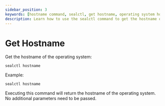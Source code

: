 ```yaml
---
sidebar_position: 3
keywords: [hostname command, sealctl, get hostname, operating system hostname, sealctl hostname]
description: Learn how to use the sealctl command to get the hostname of your operating system effortlessly. No additional parameters required.
---
```


# Get Hostname

Get the hostname of the operating system:

```shell
sealctl hostname
```

Example:

```shell
sealctl hostname
```

Executing this command will return the hostname of the operating system. No additional parameters need to be passed.
